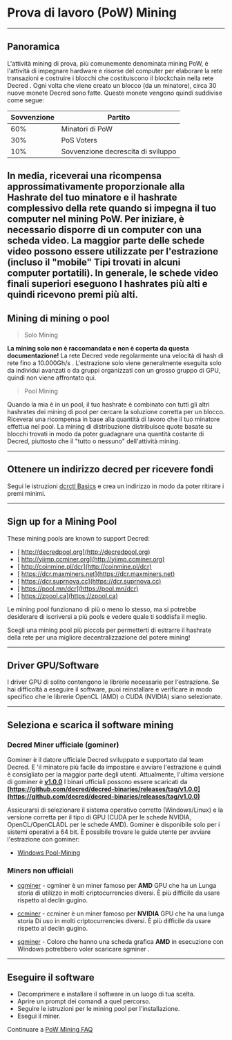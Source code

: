 # Prova di lavoro (PoW) Mining 

---

## Panoramica  

L'attività mining di prova, più comunemente denominata mining PoW, è l'attività di impegnare hardware e risorse del computer per elaborare la rete transazioni e costruire i blocchi che costituiscono il blockchain nella  rete Decred . Ogni volta che viene creato un blocco (da un minatore), circa 30 nuove monete Decred sono fatte. Queste monete vengono quindi suddivise come segue:

Sovvenzione | Partito
---     | ---
60%   | Minatori di PoW
30%   | PoS Voters
10%   | Sovvenzione decrescita di sviluppo

In media, riceverai una ricompensa approssimativamente proporzionale alla Hashrate del tuo minatore e il hashrate complessivo della rete quando si impegna il tuo computer nel mining PoW. Per iniziare, è necessario disporre di un computer con una scheda video. La maggior parte delle schede video possono essere utilizzate per l'estrazione (incluso il "mobile"
Tipi trovati in alcuni computer portatili). In generale, le schede video finali superiori eseguono
I hashrates più alti e quindi ricevono premi più alti.
---

## Mining di mining o pool  

> <i class="fa fa-male"></i> Solo Mining

<i class="fa fa-exclamation-triangle"></i> **La mining solo non è raccomandata e non è coperta da questa documentazione!** La rete Decred vede regolarmente una velocità di hash di rete fino a 10.000Gh/s . L'estrazione solo viene generalmente eseguita solo da individui avanzati o da gruppi organizzati con un grosso gruppo di GPU, quindi non viene affrontato qui.

> <i class="fa fa-users"></i> Pool Mining

Quando la mia è in un pool, il tuo hashrate è combinato con tutti gli altri hashrates dei mining di pool per cercare la soluzione corretta per un blocco. Riceverai una ricompensa in base alla quantità di lavoro che il tuo minatore effettua nel pool.
La mining di distribuzione distribuisce quote basate su blocchi trovati in modo da poter guadagnare una quantità costante di Decred, piuttosto che il "tutto o nessuno" dell'attività mining.

---

## Ottenere un indirizzo decred per ricevere fondi  

Segui le istruzioni [dcrctl Basics](/getting-started/user-guides/dcrctl-basics.md) e crea un indirizzo in modo da poter ritirare i premi minimi.

---

## <i class="fa fa-life-ring"></i> Sign up for a Mining Pool 

These mining pools are known to support Decred:

* [<i class="fa fa-external-link-square"></i> http://decredpool.org](http://decredpool.org)
* [<i class="fa fa-external-link-square"></i> http://yiimp.ccminer.org](http://yiimp.ccminer.org)
* [<i class="fa fa-external-link-square"></i> http://coinmine.pl/dcr](http://coinmine.pl/dcr)
* [<i class="fa fa-external-link-square"></i> https://dcr.maxminers.net](https://dcr.maxminers.net)
* [<i class="fa fa-external-link-square"></i> https://dcr.suprnova.cc](https://dcr.suprnova.cc)
* [<i class="fa fa-external-link-square"></i> https://pool.mn/dcr](https://pool.mn/dcr)
* [<i class="fa fa-external-link-square"></i> https://zpool.ca](https://zpool.ca)

Le mining pool funzionano di più o meno lo stesso, ma si potrebbe desiderare di iscriversi a più pools e vedere quale ti soddisfa il meglio.

Scegli una mining pool più piccola per permetterti di estrarre il hashrate della rete per una migliore decentralizzazione del potere mining!

---

## Driver GPU/Software  

I driver GPU di solito contengono le librerie necessarie per l'estrazione. Se hai difficoltà a eseguire il software, puoi reinstallare e verificare in modo specifico che le librerie OpenCL (AMD) o CUDA (NVIDIA) siano selezionate.

---

## <i class="fa fa-download"></i> Seleziona e scarica il software mining  

### Decred Miner ufficiale (gominer)

Gominer è il datore ufficiale Decred sviluppato e supportato dal team Decred. E 'il minatore più facile da impostare e avviare l'estrazione e quindi è consigliato per la maggior parte degli utenti. Attualmente, l'ultima versione di gominer è **<i class="fa fa-github"></i> [v1.0.0](https://github.com/decred/gominer/releases/)** I binari ufficiali possono essere scaricati da **[https://github.com/decred/decred-binaries/releases/tag/v1.0.0](https://github.com/decred/decred-binaries/releases/tag/v1.0.0)**

Assicurarsi di selezionare il sistema operativo corretto (Windows/Linux) e la versione corretta per il tipo di GPU (CUDA per le schede NVIDIA, OpenCL/OpenCLADL per le schede AMD). Gominer è disponibile solo per i sistemi operativi a 64 bit. È possibile trovare le guide utente per avviare l'estrazione con gominer:

- [Windows Pool-Mining](/mining/proof-of-work/pool-mining/gominer/windows.md)

### Miners non ufficiali

* <i class="fa fa-github"></i> [cgminer](https://github.com/kR105-zz/cgminer) - cgminer è un miner famoso per **AMD** GPU che ha un Lunga storia di utilizzo in molti criptocurrencies diversi. È più difficile da usare rispetto al   declin gugino.

* <i class="fa fa-github"></i> [ccminer](https://github.com/tpruvot/ccminer) - ccminer è un miner famoso per **NVIDIA** GPU che ha una lunga storia Di uso in molti criptocurrencies diversi. È più difficile da usare rispetto  al declin gugino.

* <i class="fa fa-github"></i> [sgminer](https://github.com/tpruvot/sgminer) - Coloro che hanno una scheda grafica **AMD** in esecuzione con Windows potrebbero voler scaricare sgminer .

---

## Eseguire il software 

* Decomprimere e installare il software in un luogo di tua scelta.
* Aprire un prompt dei comandi a quel percorso.
* Seguire le istruzioni per le mining pool per l'installazione.
* Esegui il miner.

Continuare a [PoW Mining FAQ](/faq/proof-of-work-mining.md)
